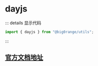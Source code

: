 # dayjs
::: details 显示代码

```typescript
import { dayjs } from "@big0range/utils";
```
:::
## [官方文档地址](https://day.js.org/zh-CN/)
